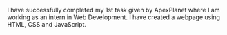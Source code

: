 I have successfully completed my 1st task given by ApexPlanet where I am working as an intern in Web Development. I have created a webpage using HTML, CSS and JavaScript.
